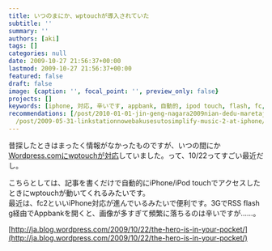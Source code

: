 ```yaml
---
title: いつのまにか、wptouchが導入されていた
subtitle: ''
summary: ''
authors: [aki]
tags: []
categories: null
date: 2009-10-27 21:56:37+00:00
lastmod: 2009-10-27 21:56:37+00:00
featured: false
draft: false
image: {caption: '', focal_point: '', preview_only: false}
projects: []
keywords: [iphone, 対応, 辛いです, appbank, 自動的, ipod touch, flash, fc, rss, wordpress]
recommendations: [/post/2010-01-01-jin-geng-nagara2009nian-dedu-maretaji-shi/, /post/2010-12-17-wu-liao-deiphonenobiao-zhun-karendaniakapera-slash-he-chang-karendawobiao-shi-surufang-fa/,
  /post/2009-05-31-linkstationnowebakusesutosimplify-music-2-at-iphone/]
---
```

昔探したときはまったく情報がなかったものですが、いつの間にか[Wordpress.comにwptouchが対応](http://ja.blog.wordpress.com/2009/10/22/the-hero-is-in-your-pocket/)していました。って、10/22ってすごい最近だし。

こちらとしては、記事を書くだけで自動的にiPhone/iPod touchでアクセスしたときにwptouchが動いてくれるみたいです。  
最近は、fc2といいiPhone対応が進んでいるみたいで便利です。3GでRSS flash g経由でAppbankを開くと、画像が多すぎて頻繁に落ちるのは辛いですが……。

[http://ja.blog.wordpress.com/2009/10/22/the-hero-is-in-your-pocket/](http://ja.blog.wordpress.com/2009/10/22/the-hero-is-in-your-pocket/)


